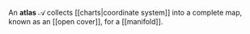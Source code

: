 An **atlas** $\mathscr{A}$ collects [[charts|coordinate system]] into a complete map, known as an [[open cover]], for a [[manifold]].

